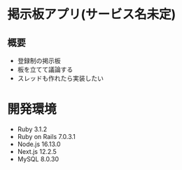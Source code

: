 # 掲示板アプリ(サービス名未定)
## 概要
- 登録制の掲示板
- 板を立てて議論する
- スレッドも作れたら実装したい

# 開発環境
- Ruby 3.1.2
- Ruby on Rails 7.0.3.1
- Node.js 16.13.0
- Next.js 12.2.5
- MySQL 8.0.30
